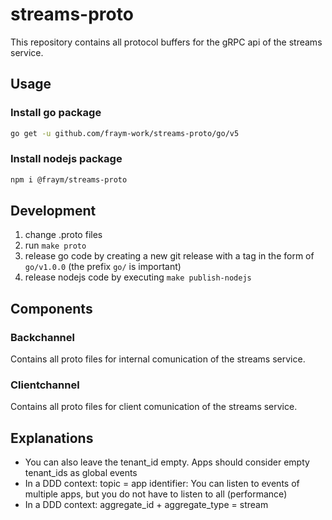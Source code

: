 # streams-proto

This repository contains all protocol buffers for the gRPC api of the streams service.

## Usage

### Install go package

```bash
go get -u github.com/fraym-work/streams-proto/go/v5
```

### Install nodejs package

```bash
npm i @fraym/streams-proto
```

## Development

1. change .proto files
2. run `make proto`
3. release go code by creating a new git release with a tag in the form of `go/v1.0.0` (the prefix `go/` is important)
4. release nodejs code by executing `make publish-nodejs`

## Components

### Backchannel

Contains all proto files for internal comunication of the streams service.

### Clientchannel

Contains all proto files for client comunication of the streams service.

## Explanations

- You can also leave the tenant_id empty. Apps should consider empty tenant_ids as global events
- In a DDD context: topic = app identifier: You can listen to events of multiple apps, but you do not have to listen to all (performance)
- In a DDD context: aggregate_id + aggregate_type = stream
